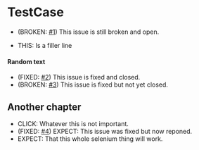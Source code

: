 
# TestCase

- (BROKEN: [#1](https://github.com/Veckler/GitHubSeleniumTest/issues/1)) This issue is still broken and open.

- THIS: Is a filler line


#### Random text


- (FIXED: [#2](https://github.com/Veckler/GitHubSeleniumTest/issues/2)) This issue is fixed and closed.
- (BROKEN: [#3](https://github.com/Veckler/GitHubSeleniumTest/issues/3)) This issue is fixed but not yet closed.

## Another chapter

- CLICK: Whatever this is not important.
- (FIXED: [#4](https://github.com/Veckler/GitHubSeleniumTest/issues/4)) EXPECT: This issue was fixed but now reponed.
- EXPECT: That this whole selenium thing will work.
